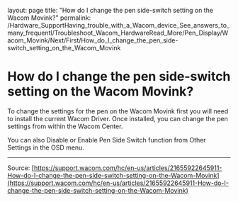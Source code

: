 layout: page
title: "How do I change the pen side-switch setting on the Wacom Movink?"
permalink: /Hardware_SupportHaving_trouble_with_a_Wacom_device_See_answers_to_many_frequentl/Troubleshoot_Wacom_HardwareRead_More/Pen_Display/Wacom_Movink/Next/First/How_do_I_change_the_pen_side-switch_setting_on_the_Wacom_Movink

# How do I change the pen side-switch setting on the Wacom Movink?

To change the settings for the pen on the Wacom Movink first you will need to install the current Wacom Driver. Once installed, you can change the pen settings from within the Wacom Center.


You can also Disable or Enable Pen Side Switch function from Other Settings in the OSD menu.

---
Source: [https://support.wacom.com/hc/en-us/articles/21655922645911-How-do-I-change-the-pen-side-switch-setting-on-the-Wacom-Movink](https://support.wacom.com/hc/en-us/articles/21655922645911-How-do-I-change-the-pen-side-switch-setting-on-the-Wacom-Movink)
